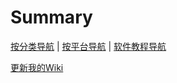 # Summary

[按分类导航](https://charleechan.github.io/MyWiki) |  [按平台导航](https://charleechan.github.io/MyWiki/nav1.html) | [软件教程导航](https://charleechan.github.io/MyWiki/nav2.html)

[更新我的Wiki](https://charleechan.github.io/MyWiki/SoftTuto/Manage/Git/UpdateThisSite.html)